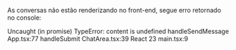 As conversas não estão renderizando no front-end, segue erro retornado no console:

Uncaught (in promise) TypeError: content is undefined
    handleSendMessage App.tsx:77
    handleSubmit ChatArea.tsx:39
    React 23
    <anonymous> main.tsx:9

